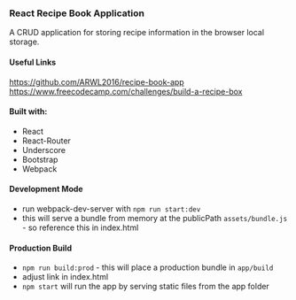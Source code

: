 ### React Recipe Book Application 

A CRUD application for storing recipe information in the browser local storage. 

#### Useful Links 
https://github.com/ARWL2016/recipe-book-app 
https://www.freecodecamp.com/challenges/build-a-recipe-box  

#### Built with:
- React 
- React-Router 
- Underscore 
- Bootstrap 
- Webpack 

#### Development Mode 
- run webpack-dev-server with `npm run start:dev`
- this will serve a bundle from memory at the publicPath `assets/bundle.js` - so reference this in index.html 

#### Production Build 
- `npm run build:prod` - this will place a production bundle in `app/build`
- adjust link in index.html 
- `npm start` will run the app by serving static files from the app folder  